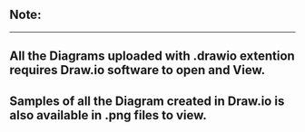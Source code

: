  ## Note:
 --------
 
All the Diagrams uploaded with .drawio extention requires Draw.io software to open and View. 
------------------------------------------------------------------------------------------------
Samples of all the Diagram created in Draw.io is also available in .png files to view.       
------------------------------------------------------------------------------------------------
